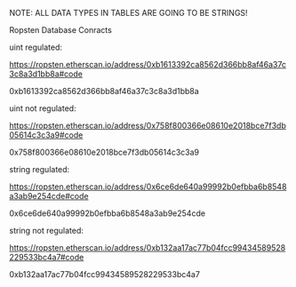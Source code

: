 NOTE: ALL DATA TYPES IN TABLES ARE GOING TO BE STRINGS!


Ropsten Database Conracts

uint regulated:

https://ropsten.etherscan.io/address/0xb1613392ca8562d366bb8af46a37c3c8a3d1bb8a#code

0xb1613392ca8562d366bb8af46a37c3c8a3d1bb8a



uint not regulated:

https://ropsten.etherscan.io/address/0x758f800366e08610e2018bce7f3db05614c3c3a9#code

0x758f800366e08610e2018bce7f3db05614c3c3a9



string regulated:

https://ropsten.etherscan.io/address/0x6ce6de640a99992b0efbba6b8548a3ab9e254cde#code

0x6ce6de640a99992b0efbba6b8548a3ab9e254cde



string not regulated:

https://ropsten.etherscan.io/address/0xb132aa17ac77b04fcc99434589528229533bc4a7#code

0xb132aa17ac77b04fcc99434589528229533bc4a7
